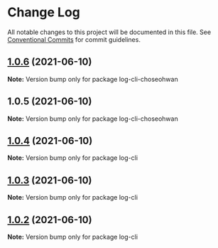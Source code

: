 # Change Log

All notable changes to this project will be documented in this file.
See [Conventional Commits](https://conventionalcommits.org) for commit guidelines.

## [1.0.6](https://github.com/ChoSeoHwan/library/compare/log-cli-choseohwan@1.0.5...log-cli-choseohwan@1.0.6) (2021-06-10)

**Note:** Version bump only for package log-cli-choseohwan





## 1.0.5 (2021-06-10)

**Note:** Version bump only for package log-cli-choseohwan





## [1.0.4](https://github.com/ChoSeoHwan/library/compare/log-cli@1.0.3...log-cli@1.0.4) (2021-06-10)

**Note:** Version bump only for package log-cli





## [1.0.3](https://github.com/ChoSeoHwan/library/compare/log-cli@1.0.2...log-cli@1.0.3) (2021-06-10)

**Note:** Version bump only for package log-cli





## [1.0.2](https://github.com/ChoSeoHwan/library/compare/log-cli@1.0.1...log-cli@1.0.2) (2021-06-10)

**Note:** Version bump only for package log-cli

